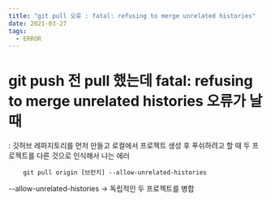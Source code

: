 ```yaml
---
title: "git pull 오류 : fatal: refusing to merge unrelated histories"
date: 2021-03-27
tags:
  - ERROR
---
```


# git push 전 pull 했는데 fatal: refusing to merge unrelated histories 오류가 날 때

: 깃허브 레파지토리를 먼저 만들고 로컬에서 프로젝트 생성 후 푸쉬하려고 할 때 두 프로젝트를 다른 것으로 인식해서 나는 에러

```
    git pull origin [브런치] --allow-unrelated-histories
```

--allow-unrelated-histories
-> 독립적인 두 프로젝트를 병합
